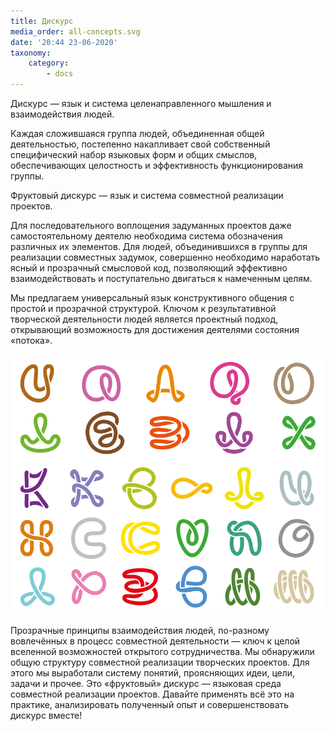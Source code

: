 ```yaml
---
title: Дискурс
media_order: all-concepts.svg
date: '20:44 23-06-2020'
taxonomy:
    category:
        - docs
---
```


Дискурс — язык и система целенаправленного мышления и взаимодействия людей.

Каждая сложившаяся группа людей, объединенная общей деятельностью, постепенно накапливает свой собственный специфический набор языковых форм и общих смыслов, обеспечивающих целостность и эффективность функционирования группы.

Фруктовый дискурс — язык и система совместной реализации проектов.

Для последовательного воплощения задуманных проектов даже самостоятельному деятелю необходима система обозначения различных их элементов. Для людей, объединившихся в группы для реализации совместных задумок, совершенно необходимо наработать ясный и прозрачный смысловой код, позволяющий эффективно взаимодействовать и поступательно двигаться к намеченным целям.

Мы предлагаем универсальный язык конструктивного общения с простой и прозрачной структурой. Ключом к результативной творческой деятельности людей является проектный подход, открывающий возможность для достижения деятелями состояния «потока».

![](all-concepts.svg)

Прозрачные принципы взаимодействия людей, по-разному вовлечённых в процесс совместной деятельности — ключ к целой вселенной возможностей открытого сотрудничества. Мы обнаружили общую структуру совместной реализации творческих проектов. Для этого мы выработали систему понятий, проясняющих идеи, цели, задачи и прочее. Это «фруктовый» дискурс — языковая среда совместной реализации проектов. Давайте применять всё это на практике, анализировать полученный опыт и совершенствовать дискурс вместе!
